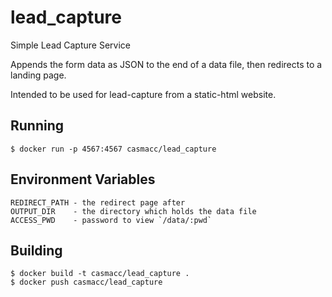 # lead_capture

Simple Lead Capture Service

Appends the form data as JSON to the end of a data file, then redirects to a
landing page.

Intended to be used for lead-capture from a static-html website.

## Running

    $ docker run -p 4567:4567 casmacc/lead_capture

## Environment Variables

    REDIRECT_PATH - the redirect page after 
    OUTPUT_DIR    - the directory which holds the data file
    ACCESS_PWD    - password to view `/data/:pwd`

## Building

    $ docker build -t casmacc/lead_capture .
    $ docker push casmacc/lead_capture
